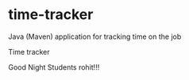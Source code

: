 # time-tracker
Java (Maven) application for tracking time on the job

Time tracker

Good Night Students rohit!!!
